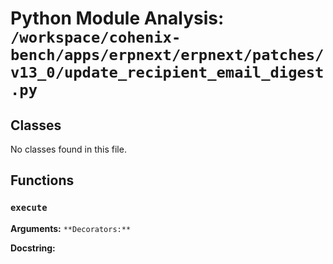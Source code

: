# Python Module Analysis: `/workspace/cohenix-bench/apps/erpnext/erpnext/patches/v13_0/update_recipient_email_digest.py`

## Classes

No classes found in this file.


## Functions

### `execute`
**Arguments:** ``
**Decorators:** ``

**Docstring:**
```

```

